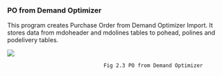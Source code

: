 ### PO from Demand Optimizer

This program creates Purchase Order from Demand Optimizer Import. It stores data from mdoheader and mdolines tables to pohead, polines and podelivery tables.

![](file:///C:\Users\nbarnwal\AppData\Local\Temp\msohtmlclip1\01\clip_image002.jpg)

                                   Fig 2.3 PO from Demand Optimizer



